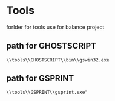 # Tools
forlder for tools use for balance project

## path for GHOSTSCRIPT
~~~
\\tools\\GHOSTSCRIPT\\bin\\gswin32.exe
~~~
## path for GSPRINT
~~~
\\tools\\GSPRINT\\gsprint.exe"
~~~